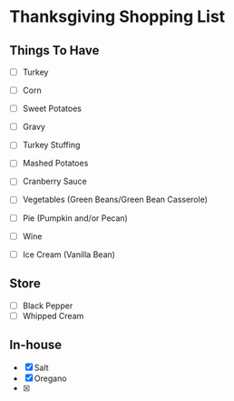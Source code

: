 # Thanksgiving Shopping List

## Things To Have
- [ ] Turkey
- [ ] Corn
- [ ] Sweet Potatoes
- [ ] Gravy
- [ ] Turkey Stuffing
- [ ] Mashed Potatoes
- [ ] Cranberry Sauce
- [ ] Vegetables (Green Beans/Green Bean Casserole)
- [ ] Pie (Pumpkin and/or Pecan)
- [ ] Wine
- [ ] Ice Cream (Vanilla Bean)


## Store
- [ ] Black Pepper
- [ ] Whipped Cream

## In-house
- [X] Salt
- [X] Oregano
- [X] 
